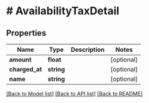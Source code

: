 # # AvailabilityTaxDetail

## Properties

Name | Type | Description | Notes
------------ | ------------- | ------------- | -------------
**amount** | **float** |  | [optional]
**charged_at** | **string** |  | [optional]
**name** | **string** |  | [optional]

[[Back to Model list]](../../README.md#models) [[Back to API list]](../../README.md#endpoints) [[Back to README]](../../README.md)
